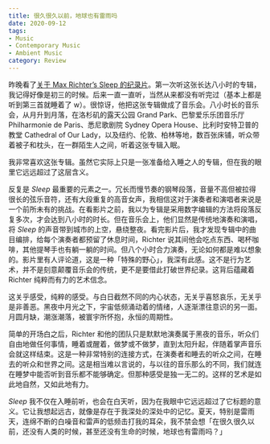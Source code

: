 ```yaml
---
title: 很久很久以前，地球也有雷雨吗
date: 2020-09-12
tags:
- Music
- Contemporary Music
- Ambient Music
category: Review
---
```


昨晚看了[关于 Max Richter’s Sleep 的纪录片](https://www.maxrichtersleep.co.uk/home/)。第一次听这张长达八小时的专辑，我记得好像是初三的时候。后来一直一直听，当然从来都没有听完过（基本上都是听到第三首就睡着了 w）。很惊讶，他把这张专辑做成了音乐会。八小时长的音乐会，从月升到月落，在洛杉矶的露天公园 Grand Park、巴黎爱乐乐团音乐厅 Philharmonie de Paris、悉尼歌剧院 Sydney Opera House、比利时安特卫普的教堂 Cathedral of Our Lady，以及纽约、伦敦、柏林等地，数百张床铺，听众带着被子和枕头，在一群陌生人之间，听着这张专辑入眠。

我非常喜欢这张专辑。虽然它实际上只是一张准备给入睡之人的专辑，但在我的眼里它远远超过了这层含义。

反复是 _Sleep_ 最重要的元素之一。冗长而慢节奏的钢琴段落，音量不高但被拉得很长的弦乐音符，还有大段重复的高音女声，我相信这对于演奏者和演唱者来说是一个前所未有的挑战。在看影片之前，我以为专辑是采用数字编辑的方法将段落反复多次，才会达到八小时的时长。但在音乐会上，他们显然是传统地演奏和演唱，将 _Sleep_ 的声音带到城市的上空，悬绕整夜。看完影片后，我才发现专辑中的曲目编排，给每个演奏者都预留了休息时间，Richter 说其间他会吃点东西、喝杯咖啡，其他提琴手也有躺一躺的时间。但八个小时合力演奏，无论如何都是难以想象的。影片里有人评论道，这是一种「特殊的野心」，我深有此感。这不是行为艺术，并不是刻意颠覆音乐会的传统，更不是要借此打破世界纪录。这背后蕴藏着 Richter 纯粹而有力的艺术信念。

这关乎感受，纯粹的感受。与白日截然不同的内心状态，无关乎喜怒哀乐，无关乎是非善恶。黑夜中月光之下，宇宙低频涌动着的情绪，人逐渐漂往意识的另一面。月圆月缺，潮涨潮落，被寰宇所怀抱，永恒的周期性。

简单的开场白之后，Richter 和他的团队只是默默地演奏属于黑夜的音乐，听众们自由地做任何事情，睡着或醒着，做梦或不做梦，直到太阳升起，伴随着掌声音乐会就这样结束。这是一种非常特别的连接方式，在演奏者和睡去的听众之间，在睡去的听众和世界之间。这是相当难以言说的，与以往的音乐那么的不同，我们就连在睡梦中能否听到音乐都不能够确定。但那种感受是独一无二的。这样的艺术是如此地自然，又如此地有力。

_Sleep_ 我不仅在入睡前听，也会在白天听，因为在我眼中它远远超过了它标题的意义。它让我想起远古，就像是存在于我深处的深处中的记忆。夏天，特别是雷雨天，连绵不断的白噪音和雷声的低频击打我的耳朵，我不禁会想「在很久很久以前，还没有人类的时候，甚至还没有生命的时候，地球也有雷雨吗？」
